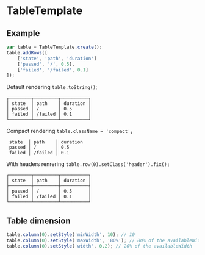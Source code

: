 # TableTemplate

## Example

```javascript
var table = TableTemplate.create();
table.addRows([
	['state', 'path', 'duration']
	['passed', '/', 0.5],
	['failed', '/failed', 0.1]
]);
```

Default rendering `table.toString()`;

```
┌────────┬─────────┬──────────┐
│ state  │ path    │ duration │
│ passed │ /       │ 0.5      │
│ failed │ /failed │ 0.1      │
└────────┴─────────┴──────────┘
```

Compact rendering `table.className = 'compact';`

```
 state  │ path    │ duration
 passed │ /       │ 0.5
 failed │ /failed │ 0.1
 ```
 
 With headers renrering `table.row(0).setClass('header').fix();`
 
 ```
┌────────┬─────────┬──────────┐
│ state  │ path    │ duration │ 
├────────┼─────────┼──────────┤
│ passed │ /       │ 0.5      │
│ failed │ /failed │ 0.1      │
└────────┴─────────┴──────────┘
````

## Table dimension

```javascript
table.column(0).setStyle('minWidth', 10); // 10
table.column(0).setStyle('maxWidth', '80%'); // 80% of the availableWidth
table.column(0).setStyle('width', 0.2); // 20% of the availableWidth
```
